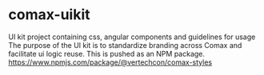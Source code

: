 # comax-uikit
UI kit project containing css, angular components and guidelines for usage
The purpose of the UI kit is to standardize branding across Comax and facilitate ui logic reuse. This is pushed as an NPM package.
https://www.npmjs.com/package/@vertechcon/comax-styles

